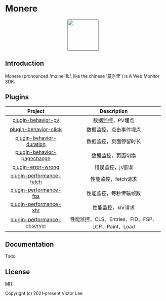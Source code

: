 # Monere



<p align="center"><a href="" target="_blank"><img src="https://vleedesigntheory.github.io/design/vi/monerevi20211212/monere.png" width="100"></a></p>

## Introduction

Monere (pronounced /mɔ:nei'li:/, like the chinese '莫奈里') is A Web Monitor SDK.

## Plugins

|Project|Description|
|:-:|:-:|
|[plugin-behavior-pv](https://github.com/vee-monere/monere/tree/main/packages/plugin-behavior-pv)|数据监控，PV埋点|
|[plugin-behavior-click](https://github.com/vee-monere/monere/tree/main/packages/plugin-behavior-click)|数据监控，点击事件埋点|
|[plugin-behavior-duration](https://github.com/vee-monere/monere/tree/main/packages/plugin-behavior-duration)|数据监控，页面停留时长|
|[plugin-behavior-pagechange](https://github.com/vee-monere/monere/tree/main/packages/plugin-behavior-pagechange)|数据监控，页面切换|
|[plugin-error-wrong](https://github.com/vee-monere/monere/tree/main/packages/plugin-error-wrong)|错误监控，js错误|
|[plugin-performance-fetch](https://github.com/vee-monere/monere/tree/main/packages/plugin-performacne-fetch)|性能监控，fetch请求|
|[plugin-performance-fps](https://github.com/vee-monere/monere/tree/main/packages/plugin-performacne-fps)|性能监控，每秒传输帧数|
|[plugin-performance-xhr](https://github.com/vee-monere/monere/tree/main/packages/plugin-performacne-xhr)|性能监控，xhr请求|
|[plugin-performance-observer](https://github.com/vee-monere/monere/tree/main/packages/plugin-performacne-observer)|性能监控，CLS、Entries、FID、FSP、LCP、Paint、Load|
## Documentation

Todo
## License

[MIT](http://opensource.org/licenses/MIT)

Copyright (c) 2021-present Victor Lee


